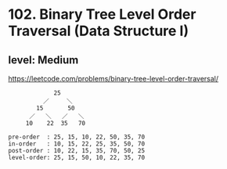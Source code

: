 # 102. Binary Tree Level Order Traversal (Data Structure I)
## level: Medium

https://leetcode.com/problems/binary-tree-level-order-traversal/

```
             25
          ／     ＼
        15       50
      ／   ＼   ／   ＼
     10    22  35   70

pre-order  : 25, 15, 10, 22, 50, 35, 70
in-order   : 10, 15, 22, 25, 35, 50, 70
post-order : 10, 22, 15, 35, 70, 50, 25
level-order: 25, 15, 50, 10, 22, 35, 70
```
